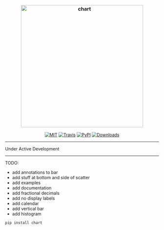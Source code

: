 <h3 align="center">
  <img src="https://raw.githubusercontent.com/maxhumber/chart/master/images/logo.png" width="400px" alt="chart">
</h3>
<p align="center">
  <a href="https://opensource.org/licenses/MIT"><img alt="MIT" src="https://img.shields.io/github/license/maxhumber/chart.svg"></a>
  <a href="https://travis-ci.org/maxhumber/chart"><img alt="Travis" src="https://img.shields.io/travis/maxhumber/chart.svg"></a>
  <a href="https://pypi.python.org/pypi/chart"><img alt="PyPI" src="https://img.shields.io/pypi/v/chart.svg"></a>
  <a href="https://pypi.python.org/pypi/chart"><img alt="Downloads" src="https://img.shields.io/pypi/dm/chart.svg"></a>
</p>

---

Under Active Development

---

TODO:

- add annotations to bar
- add stuff at bottom and side of scatter
- add examples
- add documentation
- add fractional decimals
- add no display labels
- add calendar
- add vertical bar
- add histogram

```python
pip install chart
```
